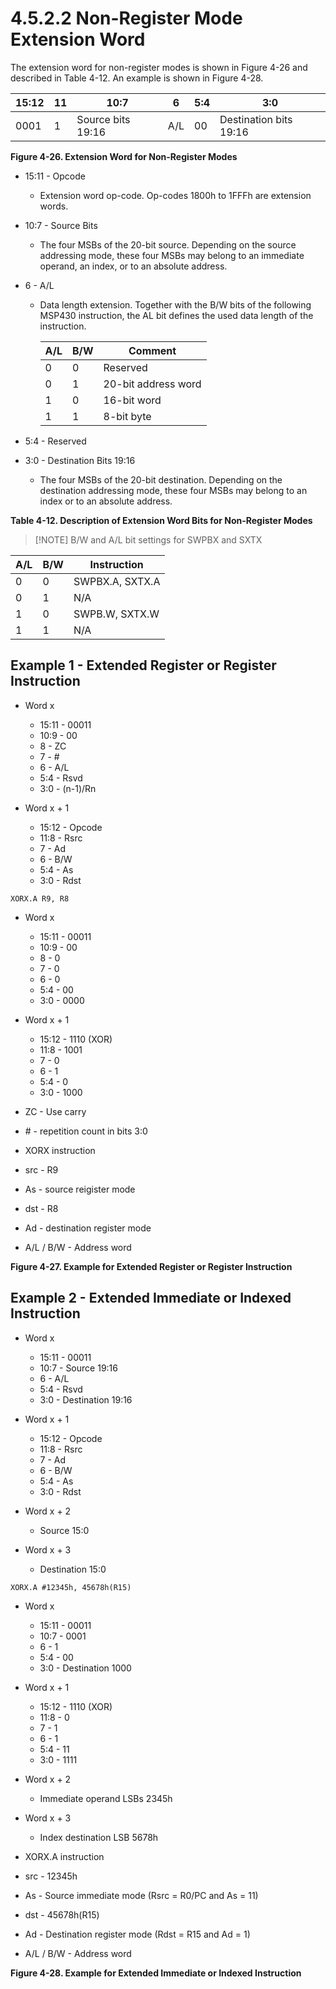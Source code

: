 # 4.5.2.2 Non-Register Mode Extension Word

The extension word for non-register modes is shown in Figure 4-26 and described in Table 4-12. An example is
shown in Figure 4-28.

<a id="figure-4-26"></a>

| 15:12 | 11  | 10:7              | 6   | 5:4 | 3:0                    |
| ----- | --- | ----------------- | --- | --- | ---------------------- |
| 0001  | 1   | Source bits 19:16 | A/L | 00  | Destination bits 19:16 |

**Figure 4-26. Extension Word for Non-Register Modes**

<a id="table-4-12"></a>

- 15:11 - Opcode
  - Extension word op-code. Op-codes 1800h to 1FFFh are extension words.

- 10:7 - Source Bits
  - The four MSBs of the 20-bit source. Depending on the source addressing mode, these four MSBs may belong to
    an immediate operand, an index, or to an absolute address.

- 6 - A/L
  - Data length extension. Together with the B/W bits of the following MSP430 instruction, the AL bit defines the
    used data length of the instruction.

    | A/L | B/W | Comment |
    | --- | --- | ------------------- |
    | 0 | 0 | Reserved |
    | 0 | 1 | 20-bit address word |
    | 1 | 0 | 16-bit word |
    | 1 | 1 | 8-bit byte |

- 5:4 - Reserved
- 3:0 - Destination Bits 19:16
  - The four MSBs of the 20-bit destination. Depending on the destination addressing mode, these four MSBs may
    belong to an index or to an absolute address.

**Table 4-12. Description of Extension Word Bits for Non-Register Modes**

> [!NOTE] B/W and A/L bit settings for SWPBX and SXTX

| A/L | B/W | Instruction     |
| --- | --- | --------------- |
| 0   | 0   | SWPBX.A, SXTX.A |
| 0   | 1   | N/A             |
| 1   | 0   | SWPB.W, SXTX.W  |
| 1   | 1   | N/A             |

## Example 1 - Extended Register or Register Instruction

- Word x
  - 15:11 - 00011
  - 10:9 - 00
  - 8 - ZC
  - 7 - #
  - 6 - A/L
  - 5:4 - Rsvd
  - 3:0 - (n-1)/Rn

- Word x + 1
  - 15:12 - Opcode
  - 11:8 - Rsrc
  - 7 - Ad
  - 6 - B/W
  - 5:4 - As
  - 3:0 - Rdst

`XORX.A R9, R8`

<a id="figure-4-27"></a>

- Word x
  - 15:11 - 00011
  - 10:9 - 00
  - 8 - 0
  - 7 - 0
  - 6 - 0
  - 5:4 - 00
  - 3:0 - 0000

- Word x + 1

  - 15:12 - 1110 (XOR)
  - 11:8 - 1001
  - 7 - 0
  - 6 - 1
  - 5:4 - 0
  - 3:0 - 1000

- ZC - Use carry
- \# - repetition count in bits 3:0
- XORX instruction
- src - R9
- As - source reigister mode
- dst - R8
- Ad - destination register mode
- A/L / B/W - Address word

**Figure 4-27. Example for Extended Register or Register Instruction**

## Example 2 - Extended Immediate or Indexed Instruction

- Word x
  - 15:11 - 00011
  - 10:7 - Source 19:16
  - 6 - A/L
  - 5:4 - Rsvd
  - 3:0 - Destination 19:16

- Word x + 1
  - 15:12 - Opcode
  - 11:8 - Rsrc
  - 7 - Ad
  - 6 - B/W
  - 5:4 - As
  - 3:0 - Rdst

- Word x + 2
  - Source 15:0

- Word x + 3
  - Destination 15:0

`XORX.A #12345h, 45678h(R15)`

<a id="figure-4-28"></a>

- Word x
  - 15:11 - 00011
  - 10:7 - 0001
  - 6 - 1
  - 5:4 - 00
  - 3:0 - Destination 1000

- Word x + 1
  - 15:12 - 1110 (XOR)
  - 11:8 - 0
  - 7 - 1
  - 6 - 1
  - 5:4 - 11
  - 3:0 - 1111

- Word x + 2
  - Immediate operand LSBs 2345h

- Word x + 3

  - Index destination LSB 5678h

- XORX.A instruction
- src - 12345h
- As - Source immediate mode (Rsrc = R0/PC and As = 11)
- dst - 45678h(R15)
- Ad - Destination register mode (Rdst = R15 and Ad = 1)
- A/L / B/W - Address word

**Figure 4-28. Example for Extended Immediate or Indexed Instruction**
